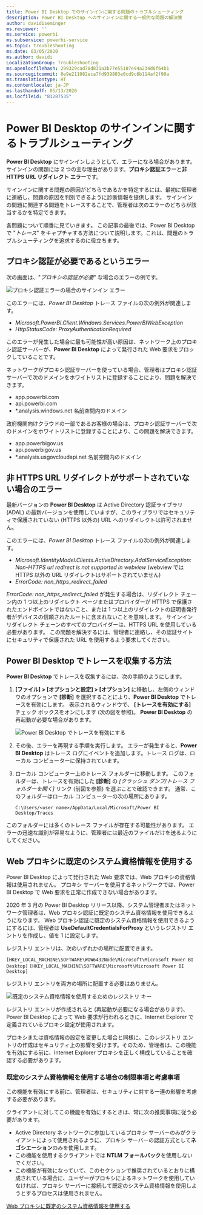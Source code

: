 ```yaml
---
title: Power BI Desktop でのサインインに関する問題のトラブルシューティング
description: Power BI Desktop へのサインインに関する一般的な問題の解決策
author: davidiseminger
ms.reviewer: ''
ms.service: powerbi
ms.subservice: powerbi-service
ms.topic: troubleshooting
ms.date: 03/05/2020
ms.author: davidi
LocalizationGroup: Troubleshooting
ms.openlocfilehash: 299329cad78d831a3b77e55107e94a234d6f64b1
ms.sourcegitcommit: 0e9e211082eca7fd939803e0cd9c6b114af2f90a
ms.translationtype: HT
ms.contentlocale: ja-JP
ms.lasthandoff: 05/13/2020
ms.locfileid: "83287535"
---
```

# <a name="troubleshooting-sign-in-for-power-bi-desktop"></a>Power BI Desktop のサインインに関するトラブルシューティング
**Power BI Desktop** にサインインしようとして、エラーになる場合があります。 サインインの問題には 2 つの主な理由があります。**プロキシ認証エラー**と**非 HTTPS URL リダイレクト エラー**です。 

サインインに関する問題の原因がどちらであるかを特定するには、最初に管理者に連絡し、問題の原因を判別できるように診断情報を提供します。 サインインの問題に関連する問題をトレースすることで、管理者は次のエラーのどちらが該当するかを特定できます。 

各問題について順番に見ていきます。 この記事の最後では、Power BI Desktop で "*トレース*" をキャプチャする方法について説明します。これは、問題のトラブルシューティングを追求するのに役立ちます。


## <a name="proxy-authentication-required-error"></a>プロキシ認証が必要であるというエラー

次の画面は、"*プロキシの認証が必要*" な場合のエラーの例です。

![プロキシ認証エラーの場合のサインイン エラー](media/desktop-troubleshooting-sign-in/desktop-tshoot-sign-in_01.png)

このエラーには、*Power BI Desktop* トレース ファイルの次の例外が関連します。

* *Microsoft.PowerBI.Client.Windows.Services.PowerBIWebException*
* *HttpStatusCode: ProxyAuthenticationRequired*

このエラーが発生した場合に最も可能性が高い原因は、ネットワーク上のプロキシ認証サーバーが、**Power BI Desktop** によって発行された Web 要求をブロックしていることです。 

ネットワークがプロキシ認証サーバーを使っている場合、管理者はプロキシ認証サーバーで次のドメインをホワイトリストに登録することにより、問題を解決できます。

* app.powerbi.com
* api.powerbi.com
* *.analysis.windows.net 名前空間内のドメイン

政府機関向けクラウドの一部であるお客様の場合は、プロキシ認証サーバーで次のドメインをホワイトリストに登録することにより、この問題を解決できます。

* app.powerbigov.us
* api.powerbigov.us
* *.analysis.usgovcloudapi.net 名前空間内のドメイン

## <a name="non-https-url-redirect-not-supported-error"></a>非 HTTPS URL リダイレクトがサポートされていない場合のエラー

最新バージョンの **Power BI Desktop** は Active Directory 認証ライブラリ (ADAL) の最新バージョンを使用していますが、このライブラリではセキュリティで保護されていない (HTTPS 以外の) URL へのリダイレクトは許可されません。 

このエラーには、*Power BI Desktop* トレース ファイルの次の例外が関連します。

* *Microsoft.IdentityModel.Clients.ActiveDirectory.AdalServiceException: Non-HTTPS url redirect is not supported in webview* (webview では HTTPS 以外の URL リダイレクトはサポートされていません)
* *ErrorCode: non_https_redirect_failed*

*ErrorCode: non_https_redirect_failed* が発生する場合は、リダイレクト チェーン内の 1 つ以上のリダイレクト ページまたはプロバイダーが HTTPS で保護されたエンドポイントではないこと、または 1 つ以上のリダイレクトの証明書発行者がデバイスの信頼されたルートに含まれないことを意味します。 サインイン リダイレクト チェーンのすべてのプロバイダーは、HTTPS URL を使用している必要があります。 この問題を解決するには、管理者に連絡し、その認証サイトにセキュリティで保護された URL を使用するよう要求してください。 

## <a name="how-to-collect-a-trace-in-power-bi-desktop"></a>Power BI Desktop でトレースを収集する方法

**Power BI Desktop** でトレースを収集するには、次の手順のようにします。

1. **[ファイル] > [オプションと設定] > [オプション]** に移動し、左側のウィンドウのオプションで **[診断]** を選択することにより、**Power BI Desktop** でトレースを有効にします。 表示されるウィンドウで、 **[トレースを有効にする]** チェック ボックスをオンにします (次の図を参照)。 **Power BI Desktop** の再起動が必要な場合があります。
   
   ![Power BI Desktop でトレースを有効にする](media/desktop-troubleshooting-sign-in/desktop-tshoot-sign-in_02.png)

2. その後、エラーを再現する手順を実行します。 エラーが発生すると、**Power BI Desktop** はトレース ログにイベントを追加します。トレース ログは、ローカル コンピューターに保持されています。

3. ローカル コンピューター上のトレース フォルダーに移動します。 このフォルダーは、トレースを有効にした **[診断]** の *[クラッシュ ダンプ/トレース フォルダーを開く]* リンク (前図を参照) を選ぶことで確認できます。 通常、このフォルダーはローカル コンピューターの次の場所にあります。

    `C:\Users/<user name>/AppData/Local/Microsoft/Power BI Desktop/Traces`

このフォルダーには多くのトレース ファイルが存在する可能性があります。 エラーの迅速な識別が容易なように、管理者には最近のファイルだけを送るようにしてください。 


## <a name="using-default-system-credentials-for-web-proxy"></a>Web プロキシに既定のシステム資格情報を使用する

Power BI Desktop によって発行された Web 要求では、Web プロキシの資格情報は使用されません。 プロキシ サーバーを使用するネットワークでは、Power BI Desktop で Web 要求を正常に作成できない場合があります。 

2020 年 3 月の Power BI Desktop リリース以降、システム管理者またはネットワーク管理者は、Web プロキシ認証に既定のシステム資格情報を使用できるようになります。 Web プロキシ認証に既定のシステム資格情報を使用できるようにするには、管理者は **UseDefaultCredentialsForProxy** というレジストリ エントリを作成し、値を 1 に設定します。

レジストリ エントリは、次のいずれかの場所に配置できます。

`[HKEY_LOCAL_MACHINE\SOFTWARE\WOW6432Node\Microsoft\Microsoft Power BI Desktop]`
`[HKEY_LOCAL_MACHINE\SOFTWARE\Microsoft\Microsoft Power BI Desktop]`

レジストリ エントリを両方の場所に配置する必要はありません。

![既定のシステム資格情報を使用するためのレジストリ キー](media/desktop-troubleshooting-sign-in/desktop-tshoot-sign-in-03.png)

レジストリ エントリが作成されると (再起動が必要になる場合があります)、Power BI Desktop によって Web 要求が行われるときに、Internet Explorer で定義されているプロキシ設定が使用されます。 

プロキシまたは資格情報の設定を変更した場合と同様に、このレジストリ エントリの作成はセキュリティ上の影響を受けます。そのため、管理者は、この機能を有効にする前に、Internet Explorer プロキシを正しく構成していることを確認する必要があります。         

### <a name="limitations-and-considerations-for-using-default-system-credentials"></a>既定のシステム資格情報を使用する場合の制限事項と考慮事項

この機能を有効にする前に、管理者は、セキュリティに対する一連の影響を考慮する必要があります。 

クライアントに対してこの機能を有効にするときは、常に次の推奨事項に従う必要があります。

* Active Directory ネットワークに参加しているプロキシ サーバーのみがクライアントによって使用されるように、プロキシ サーバーの認証方式として**ネゴシエーション**のみを使用します。 
* この機能を使用するクライアントでは **NTLM フォールバック**を使用しないでください。
* この機能が有効になっていて、このセクションで推奨されているとおりに構成されている場合に、ユーザーがプロキシによるネットワークを使用していなければ、プロキシ サーバーに接続して既定のシステム資格情報を使用しようとするプロセスは使用されません。


[Web プロキシに既定のシステム資格情報を使用する](#using-default-system-credentials-for-web-proxy)

